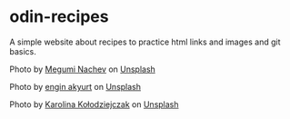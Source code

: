 # odin-recipes

A simple website about recipes to practice html links and images and git basics.


Photo by <a href="https://unsplash.com/@meguminachev?utm_content=creditCopyText&utm_medium=referral&utm_source=unsplash">Megumi Nachev</a> on <a href="https://unsplash.com/photos/cooked-food-on-bowl-bBCRrplhhZ4?utm_content=creditCopyText&utm_medium=referral&utm_source=unsplash">Unsplash</a>
      
Photo by <a href="https://unsplash.com/@enginakyurt?utm_content=creditCopyText&utm_medium=referral&utm_source=unsplash">engin akyurt</a> on <a href="https://unsplash.com/photos/pasta-dish-on-white-ceramic-bowl-X4QCAodTlh0?utm_content=creditCopyText&utm_medium=referral&utm_source=unsplash">Unsplash</a>
      
Photo by <a href="https://unsplash.com/@rabbit_in_blue?utm_content=creditCopyText&utm_medium=referral&utm_source=unsplash">Karolina Kołodziejczak</a> on <a href="https://unsplash.com/photos/clear-glass-bowl-with-white-cream-rhexgeqEBu8?utm_content=creditCopyText&utm_medium=referral&utm_source=unsplash">Unsplash</a>
      